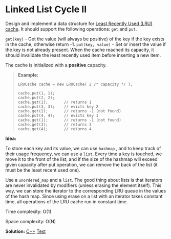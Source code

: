 # Linked List Cycle II

Design and implement a data structure for [Least Recently Used (LRU) cache](https://en.wikipedia.org/wiki/Cache_replacement_policies#LRU). It should support the following operations: `get` and `put`.

`get(key)` - Get the value (will always be positive) of the key if the key exists in the cache, otherwise return -1.
`put(key, value)` - Set or insert the value if the key is not already present. When the cache reached its capacity, it should invalidate the least recently used item before inserting a new item.

The cache is initialized with a **positive** capacity.

> **Example:**
>
> ```
> LRUCache cache = new LRUCache( 2 /* capacity */ );
> 
> cache.put(1, 1);
> cache.put(2, 2);
> cache.get(1);       // returns 1
> cache.put(3, 3);    // evicts key 2
> cache.get(2);       // returns -1 (not found)
> cache.put(4, 4);    // evicts key 1
> cache.get(1);       // returns -1 (not found)
> cache.get(3);       // returns 3
> cache.get(4);       // returns 4
> ```



**Idea:** 

To store each key and its value, we can use `hashmap` , and to keep track of their usage frequency, we can use a `list`. Every time a key is touched, we move it to the front of the list, and if the size of the hashmap will exceed given capacity after put operation, we can remove the back of the list (it must be the least recent used one).

Use a `unordered_map` and a `list`. The good thing about lists is that iterators are never invalidated by modifiers (unless erasing the element itself). This way, we can store the iterator to the corresponding LRU queue in the values of the hash map. Since using erase on a list with an iterator takes constant time, all operations of the LRU cache run in constant time.



Time complexity: O(1)

Space complexity: O(N)



**Solution:** [C++](./solution.h)	[Test](./Test.cpp)